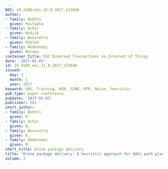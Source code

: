 ```yaml
---
DOI: 10.4108/eai.31-8-2017.153048
author:
- family: Bekhti
  given: Mustapha
- family: Achir
  given: Nadjib
- family: Boussetta
  given: Khaled
- family: Abdennebi
  given: Marwen
container_title: EAI Endorsed Transactions on Internet of Things
date: '2017-01-03'
id: 10_4108_eai_31_8_2017_153048
issued:
  day: 3
  month: 1
  year: 2017
keyword: UAV, Tracking, WSN, SINR, RPR, Noise, heuristic
pub_type: paper-conference
pubdate: '2017-01-03'
publisher: EAI
short_author:
- family: Bekhti
  given: M.
- family: Achir
  given: N.
- family: Boussetta
  given: K.
- family: Abdennebi
  given: M.
short_title: Drone package delivery
title: 'Drone package delivery: A heuristic approach for UAVs path planning and tracking'
volume: 3
---
```

